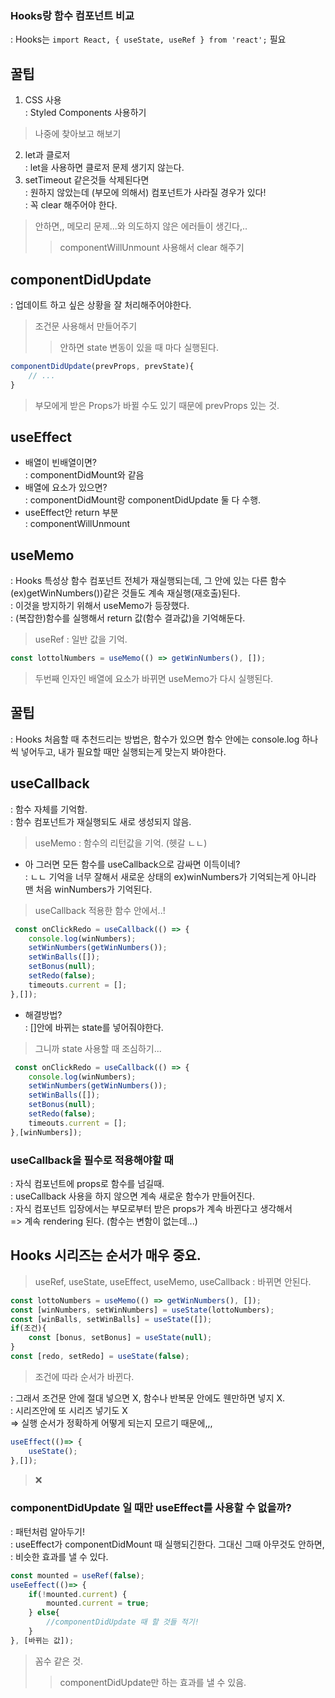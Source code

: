 ### Hooks랑 함수 컴포넌트 비교
: Hooks는 ```import React, { useState, useRef } from 'react';``` 필요

## 꿀팁
1. CSS 사용\
: Styled Components 사용하기
> 나중에 찾아보고 해보기
2. let과 클로저\
: let을 사용하면 클로저 문제 생기지 않는다.
3. setTimeout 같은것들 삭제된다면\
: 원하지 않았는데 (부모에 의해서) 컴포넌트가 사라질 경우가 있다!\
: 꼭 clear 해주어야 한다.
> 안하면,, 메모리 문제...와 의도하지 않은 에러들이 생긴다,..
>> componentWillUnmount 사용해서 clear 해주기

## componentDidUpdate
: 업데이트 하고 싶은 상황을 잘 처리해주어야한다.
> 조건문 사용해서 만들어주기
>> 안하면 state 변동이 있을 때 마다 실행된다.
``` jsx
componentDidUpdate(prevProps, prevState){
    // ...
}
```
> 부모에게 받은 Props가 바뀔 수도 있기 때문에 prevProps 있는 것.

## useEffect
- 배열이 빈배열이면?\
: componentDidMount와 같음
- 배열에 요소가 있으면?\
: componentDidMount랑 componentDidUpdate 둘 다 수행.
- useEffect안 return 부분\
: componentWillUnmount

## useMemo
: Hooks 특성상 함수 컴포넌트 전체가 재실행되는데, 그 안에 있는 다른 함수(ex)getWinNumbers())같은 것들도 계속 재실행(재호출)된다.\
: 이것을 방지하기 위해서 useMemo가 등장했다.\
: (복잡한)함수를 실행해서 return 값(함수 결과값)을 기억해둔다.
> useRef : 일반 값을 기억.
``` jsx
const lottolNumbers = useMemo(() => getWinNumbers(), []);
```
> 두번째 인자인 배열에 요소가 바뀌면 useMemo가 다시 실행된다.

## 꿀팁
: Hooks 처음할 때 추천드리는 방법은, 함수가 있으면 함수 안에는 console.log 하나씩 넣어두고, 내가 필요할 때만 실행되는게 맞는지 봐야한다.

## useCallback
: 함수 자체를 기억함.\
: 함수 컴포넌트가 재실행되도 새로 생성되지 않음.
> useMemo : 함수의 리턴값을 기억. (헷갈 ㄴㄴ)
- 아 그러면 모든 함수를 useCallback으로 감싸면 이득이네?\
: ㄴㄴ 기억을 너무 잘해서 새로운 상태의 ex)winNumbers가 기억되는게 아니라 맨 처음 winNumbers가 기억된다.
> useCallback 적용한 함수 안에서..!
``` jsx
 const onClickRedo = useCallback(() => {
    console.log(winNumbers);
    setWinNumbers(getWinNumbers());
    setWinBalls([]);
    setBonus(null);
    setRedo(false);
    timeouts.current = [];
},[]);
```
- 해결방법?\
: []안에 바뀌는 state를 넣어줘야한다.
> 그니까 state 사용할 때 조심하기...
``` jsx
 const onClickRedo = useCallback(() => {
    console.log(winNumbers);
    setWinNumbers(getWinNumbers());
    setWinBalls([]);
    setBonus(null);
    setRedo(false);
    timeouts.current = [];
},[winNumbers]);
```
### useCallback을 필수로 적용해야할 때
: 자식 컴포넌트에 props로 함수를 넘길때.\
: useCallback 사용을 하지 않으면 계속 새로운 함수가 만들어진다.\
: 자식 컴포넌트 입장에서는 부모로부터 받은 props가 계속 바뀐다고 생각해서\
=> 계속 rendering 된다. (함수는 변함이 없는데...)

## Hooks 시리즈는 순서가 매우 중요.
> useRef, useState, useEffect, useMemo, useCallback
: 바뀌면 안된다.
``` jsx
const lottoNumbers = useMemo(() => getWinNumbers(), []);
const [winNumbers, setWinNumbers] = useState(lottoNumbers);
const [winBalls, setWinBalls] = useState([]);
if(조건){
    const [bonus, setBonus] = useState(null);
}
const [redo, setRedo] = useState(false);
```
> 조건에 따라 순서가 바뀐다.

: 그래서 조건문 안에 절대 넣으면 X, 함수나 반복문 안에도 웬만하면 넣지 X.\
: 시리즈안에 또 시리즈 넣기도 X\
=> 실행 순서가 정확하게 어떻게 되는지 모르기 때문에,,,
``` jsx
useEffect(()=> {
    useState();
},[]);
```
> ❌

### componentDidUpdate 일 때만 useEffect를 사용할 수 없을까?
: 패턴처럼 알아두기!\
: useEffect가 componentDidMount 때 실행되긴한다. 그대신 그때 아무것도 안하면,\
: 비슷한 효과를 낼 수 있다.
``` jsx
const mounted = useRef(false);
useEeffect(()=> {
    if(!mounted.current) {
        mounted.current = true;
    } else{
        //componentDidUpdate 때 할 것들 적기!
    }
}, [바뀌는 값]);
```
> 꼼수 같은 것.
>> componentDidUpdate만 하는 효과를 낼 수 있음.




